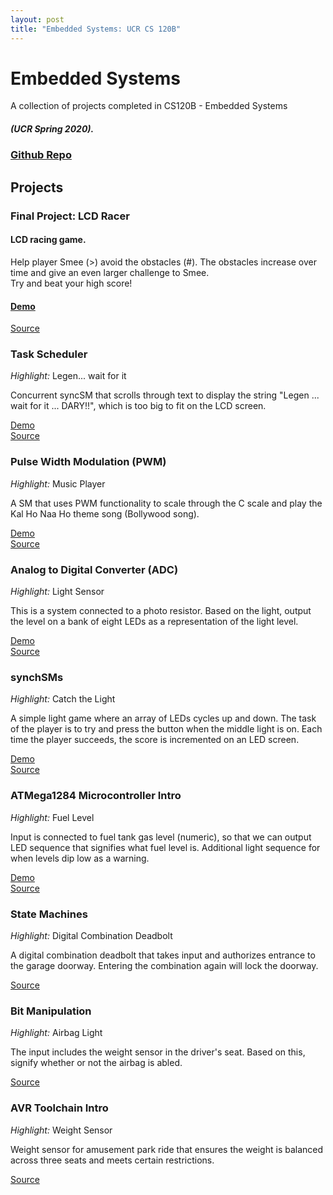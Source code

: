 ```yaml
---
layout: post
title: "Embedded Systems: UCR CS 120B"
---
```


# Embedded Systems

A collection of projects completed in CS120B - Embedded Systems <br/>
##### (UCR Spring 2020).


### [Github Repo](https://github.com/athom031/Embedded-Systems)

## Projects

<!--                           PROJECTS                                      -->
<div id="lcd"></div>

### Final Project: LCD Racer

#### LCD racing game. <br/>

Help player Smee (>) avoid the obstacles (#). The obstacles increase over time and give an even larger challenge to Smee.
<br/>
Try and beat your high score!

#### [Demo](https://youtu.be/kZFsC9rSBdo) <br/>
[Source](https://github.com/athom031/Embedded-Systems/tree/master/projects/source/LCDRacer)

<div id="lab11"></div>

### Task Scheduler

<i>Highlight: </i> Legen... wait for it <br/>

Concurrent syncSM that scrolls through text to display the string "Legen ... wait for it ... DARY!!", which is too big to fit on the LCD screen.

[Demo](https://youtu.be/onJCacxnShQ) <br/>
[Source](https://github.com/athom031/Embedded-Systems/blob/master/projects/source/Lab11/athom031_lab11_part2.c)

<div id="lab9"></div>

### Pulse Width Modulation (PWM)

<i>Highlight: </i> Music Player <br/>

A SM that uses PWM functionality to scale through the C scale and play the Kal Ho Naa Ho theme song (Bollywood song).

[Demo](https://youtu.be/0He5l6V-2h0) <br/>
[Source](https://github.com/athom031/Embedded-Systems/blob/master/projects/source/Lab9/athom031_lab9_part3.c)

<div id="lab8"></div>

### Analog to Digital Converter (ADC)

<i>Highlight: </i> Light Sensor <br/>

This is a system connected to a photo resistor. Based on the light, output the level on a bank of eight LEDs as a representation of the light level.

[Demo](https://youtu.be/WifXfBjOIZE) <br/>
[Source](https://github.com/athom031/Embedded-Systems/blob/master/projects/source/Lab8/athom031_lab8_part4.c)

<div id="lab6"></div>

### synchSMs

<i>Highlight: </i> Catch the Light <br/>

A simple light game where an array of LEDs cycles up and down. The task of the player is to try and press the button when the middle light is on. Each time the player succeeds, the score is incremented on an LED screen.

[Demo](https://youtu.be/7MUxzIRRO7U) <br/>
[Source](https://github.com/athom031/Embedded-Systems/blob/master/projects/source/Lab6/athom031_lab6_part2.c)

<div id="lab5"></div>

### ATMega1284 Microcontroller Intro

<i>Highlight: </i> Fuel Level <br/>

Input is connected to fuel tank gas level (numeric), so that we can output LED sequence that signifies what fuel level is. Additional light sequence for when levels dip low as a warning.

[Demo](https://youtu.be/xjrFZ647MQU) <br/>
[Source](https://github.com/athom031/Embedded-Systems/blob/master/projects/source/Lab5/athom031_lab5_part1.c)

<div id="lab4"></div>

### State Machines

<i>Highlight: </i> Digital Combination Deadbolt <br/>

A digital combination deadbolt that takes input and authorizes entrance to the garage doorway. Entering the combination again will lock the doorway.

[Source](https://github.com/athom031/Embedded-Systems/blob/master/projects/source/Lab4/athom031_lab4_part5.c)

<div id="lab3"></div>

### Bit Manipulation
<i>Highlight: </i> Airbag Light <br/>

The input includes the weight sensor in the driver's seat. Based on this, signify whether or not the airbag is abled.

[Source](https://github.com/athom031/Embedded-Systems/blob/master/projects/source/Lab3/athom031_lab3_part5.c)

<div id="lab2"></div>

### AVR Toolchain Intro
<i>Highlight: </i> Weight Sensor <br/>

Weight sensor for amusement park ride that ensures the weight is balanced across three seats and meets certain restrictions.

[Source](https://github.com/athom031/Embedded-Systems/blob/master/projects/source/Lab2/athom031_lab2_part4.c)
